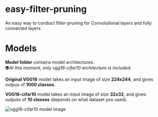# easy-filter-pruning
An easy way to conduct filter-pruning for Convolutional layers and fully connected layers

# Models
**Model folder** contains model architectures.  
:alien:*At this moment, only vgg16-cifar10 architecture is included.*

**Original VGG16** model takes an input image of size **224x244**, and gives outpus of **1000 classes**.

**VGG16-cifar10** model takes an input image of size **32x32**, and gives outputs of **10 classes** (depends on what dataset you used).

![vgg16-cifar10 model image](https://user-images.githubusercontent.com/78515689/106845452-4c1ab380-66ee-11eb-970b-e2fdc9b620c2.png)
